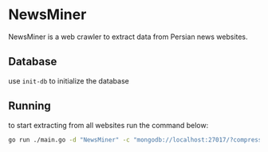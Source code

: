 # NewsMiner

NewsMiner is a web crawler to extract data from Persian news websites.

## Database

use `init-db` to initialize the database

## Running

to start extracting from all websites run the command below:

```bash
go run ./main.go -d "NewsMiner" -c "mongodb://localhost:27017/?compressors=disabled&gssapiServiceName=mongodb" -p 10 -t 10 --farsnews --isna --tabnak --tasnim --yjc
```
